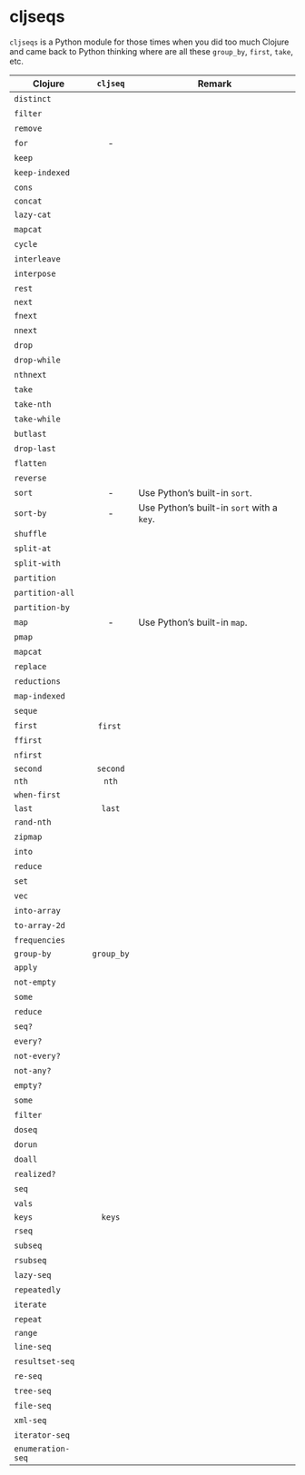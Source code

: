 # cljseqs

`cljseqs` is a Python module for those times when you did too much Clojure and
came back to Python thinking where are all these `group_by`, `first`, `take`,
etc.

| Clojure           | `cljseq`  | Remark   |
|-------------------|:---------:|----------|
| `distinct`        |           |          |
| `filter`          |           |          |
| `remove`          |           |          |
| `for`             | -         |          |
| `keep`            |           |          |
| `keep-indexed`    |           |          |
| `cons`            |           |          |
| `concat`          |           |          |
| `lazy-cat`        |           |          |
| `mapcat`          |           |          |
| `cycle`           |           |          |
| `interleave`      |           |          |
| `interpose`       |           |          |
| `rest`            |           |          |
| `next`            |           |          |
| `fnext`           |           |          |
| `nnext`           |           |          |
| `drop`            |           |          |
| `drop-while`      |           |          |
| `nthnext`         |           |          |
| `take`            |           |          |
| `take-nth`        |           |          |
| `take-while`      |           |          |
| `butlast`         |           |          |
| `drop-last`       |           |          |
| `flatten`         |           |          |
| `reverse`         |           |          |
| `sort`            | -         | Use Python’s built-in `sort`. |
| `sort-by`         | -         | Use Python’s built-in `sort` with a `key`. |
| `shuffle`         |           |          |
| `split-at`        |           |          |
| `split-with`      |           |          |
| `partition`       |           |          |
| `partition-all`   |           |          |
| `partition-by`    |           |          |
| `map`             | -         | Use Python’s built-in `map`. |
| `pmap`            |           |          |
| `mapcat`          |           |          |
| `replace`         |           |          |
| `reductions`      |           |          |
| `map-indexed`     |           |          |
| `seque`           |           |          |
| `first`           | `first`   |          |
| `ffirst`          |           |          |
| `nfirst`          |           |          |
| `second`          | `second`  |          |
| `nth`             | `nth`     |          |
| `when-first`      |           |          |
| `last`            | `last`    |          |
| `rand-nth`        |           |          |
| `zipmap`          |           |          |
| `into`            |           |          |
| `reduce`          |           |          |
| `set`             |           |          |
| `vec`             |           |          |
| `into-array`      |           |          |
| `to-array-2d`     |           |          |
| `frequencies`     |           |          |
| `group-by`        | `group_by`|          |
| `apply`           |           |          |
| `not-empty`       |           |          |
| `some`            |           |          |
| `reduce`          |           |          |
| `seq?`            |           |          |
| `every?`          |           |          |
| `not-every?`      |           |          |
| `not-any?`        |           |          |
| `empty?`          |           |          |
| `some`            |           |          |
| `filter`          |           |          |
| `doseq`           |           |          |
| `dorun`           |           |          |
| `doall`           |           |          |
| `realized?`       |           |          |
| `seq`             |           |          |
| `vals`            |           |          |
| `keys`            | `keys`    |          |
| `rseq`            |           |          |
| `subseq`          |           |          |
| `rsubseq`         |           |          |
| `lazy-seq`        |           |          |
| `repeatedly`      |           |          |
| `iterate`         |           |          |
| `repeat`          |           |          |
| `range`           |           |          |
| `line-seq`        |           |          |
| `resultset-seq`   |           |          |
| `re-seq`          |           |          |
| `tree-seq`        |           |          |
| `file-seq`        |           |          |
| `xml-seq`         |           |          |
| `iterator-seq`    |           |          |
| `enumeration-seq` |           |          |
